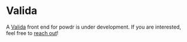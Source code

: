 # Valida

A [Valida](https://github.com/valida-xyz/valida-compiler/issues/2) front end for powdr is under development. If you are interested, feel free to [reach out](https://matrix.to/#/#powdr:matrix.org)!